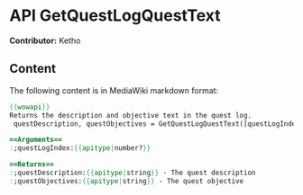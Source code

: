 # API GetQuestLogQuestText

**Contributor:** Ketho

## Content

The following content is in MediaWiki markdown format:

```mediawiki
{{wowapi}}
Returns the description and objective text in the quest log.
 questDescription, questObjectives = GetQuestLogQuestText([questLogIndex])

==Arguments==
:;questLogIndex:{{apitype|number?}}

==Returns==
:;questDescription:{{apitype|string}} - The quest description
:;questObjectives:{{apitype|string}} - The quest objective
```